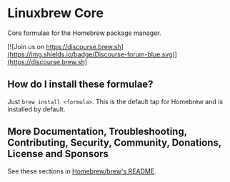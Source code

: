# Linuxbrew Core
Core formulae for the Homebrew package manager.

[![Join us on https://discourse.brew.sh](https://img.shields.io/badge/Discourse-forum-blue.svg)](https://discourse.brew.sh)

## How do I install these formulae?

Just `brew install <formula>`. This is the default tap for Homebrew and is installed by default.

## More Documentation, Troubleshooting, Contributing, Security, Community, Donations, License and Sponsors

See these sections in [Homebrew/brew's README](https://github.com/Homebrew/brew#homebrew).
